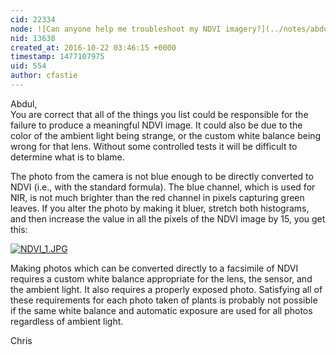 ```yaml
---
cid: 22334
node: ![Can anyone help me troubleshoot my NDVI imagery?](../notes/abdul/10-21-2016/can-anyone-help-me-troubleshoot-my-ndvi-imagery)
nid: 13638
created_at: 2016-10-22 03:46:15 +0000
timestamp: 1477107975
uid: 554
author: cfastie
---
```


Abdul,  
You are correct that all of the things you list could be responsible for the failure to produce a meaningful NDVI image. It could also be due to the color of the ambient light being strange, or the custom white balance being wrong for that lens. Without some controlled tests it will be difficult to determine what is to blame. 

The photo from the camera is not blue enough to be directly converted to NDVI (i.e., with the standard formula). The blue channel, which is used for NIR, is not much brighter than the red channel in pixels capturing green leaves. If you alter the photo by making it bluer, stretch both histograms, and then increase the value in all the pixels of the NDVI image by 15, you get this:  

[![NDVI_1.JPG](https://publiclab.org/system/images/photos/000/018/537/large/NDVI_1.JPG)](https://publiclab.org/system/images/photos/000/018/537/original/NDVI_1.JPG)

Making photos which can be converted directly to a facsimile of NDVI requires a custom white balance appropriate for the lens, the sensor, and the ambient light. It also requires a properly exposed photo. Satisfying all of these requirements for each photo taken of plants is probably not possible if the same white balance and automatic exposure are used for all photos regardless of ambient light. 

Chris